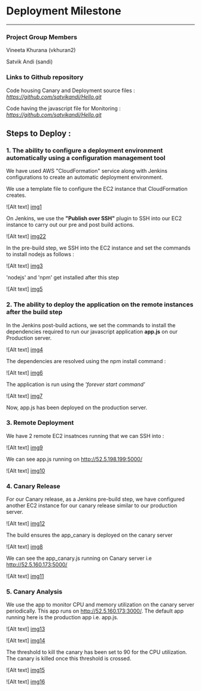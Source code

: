# Deployment Milestone
---------------------------------------------------------------------------------------------

### Project Group Members 

Vineeta Khurana (vkhuran2)

Satvik Andi (sandi)

### Links to Github repository

Code housing Canary and Deployment source files : *https://github.com/satvikandi/Hello.git*

Code having the javascript file for Monitoring :  *https://github.com/satvikandi/Hello.git*


## Steps to Deploy :

### 1. The ability to configure a deployment environment automatically using a configuration management tool

We have used AWS "CloudFormation" service along with Jenkins configurations to create an automatic deployment environment. 

We use a template file to configure the EC2 instance that CloudFormation creates. 

![Alt text] [img1] 

On Jenkins, we use the **"Publish over SSH"** plugin to SSH into our EC2 instance to carry out our pre and post build actions.

![Alt text] [img22] 

In the pre-build step, we SSH into the EC2 instance and set the commands to install nodejs as follows :

![Alt text] [img3]

'nodejs' and 'npm' get installed after this step

![Alt text] [img5]


### 2. The ability to deploy the application on the remote instances after the build step

In the Jenkins post-build actions, we set the commands to install the dependencies required to run our javascript application **app.js** on our Production server.

![Alt text] [img4]

The dependencies are resolved using the npm install command :

![Alt text] [img6]

The application is run using the *'forever start command'*

![Alt text] [img7]

Now, app.js has been deployed on the production server.


### 3. Remote Deployment

We have 2 remote EC2 insatnces running that we can SSH into :

![Alt text] [img9]

We can see app.js running on http://52.5.198.199:5000/

![Alt text] [img10]

### 4. Canary Release

For our Canary release, as a Jenkins pre-build step, we have configured another EC2 instance for our canary release similar to our production server.

![Alt text] [img12]

The build ensures the app_canary is deployed on the canary server

![Alt text] [img8]

We can see the app_canary.js running on Canary server i.e http://52.5.160.173:5000/

![Alt text] [img11]

### 5. Canary Analysis

We use the app to monitor CPU and memory utilization on the canary server periodically. This app runs on http://52.5.160.173:3000/. The default app running here is the production app i.e. app.js.

![Alt text] [img13]

![Alt text] [img14]

The threshold to kill the canary has been set to 90 for the CPU utilization. The canary is killed once this threshold is crossed.

![Alt text] [img15]

![Alt text] [img16]

[img1]: ./Images/cloud_form_create.PNG 
[img22]: ./Images/publish_ssh1.PNG
[img3]: ./Images/pre_build.PNG
[img4]: ./Images/post_build.PNG
[img5]: ./Images/nodejs_conop.PNG
[img6]: ./Images/npm_conop.PNG
[img7]: ./Images/forever_conop.PNG
[img8]: ./Images/Canary_build.PNG
[img9]: ./Images/ec2_instances.PNG
[img10]: ./Images/prod_server.PNG
[img11]: ./Images/canary_server.PNG
[img12]: ./Images/canary_prebuild.PNG
[img13]: ./Images/node_main.PNG
[img14]: ./Images/canary_port.PNG
[img16]: ./Images/canary_killed.PNG
[img15]: ./Images/canary_limit.PNG
